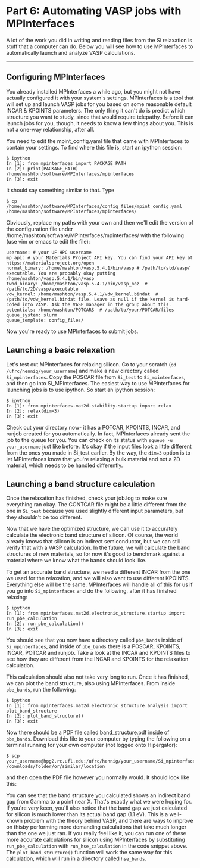 # Part 6: Automating VASP jobs with MPInterfaces

A lot of the work you did in writing and reading files from the Si relaxation is stuff that a computer can do. Below you will see how to use MPInterfaces to automatically launch and analyze VASP calculations.

----------

## Configuring MPInterfaces
You already installed MPInterfaces a while ago, but you might not have actually configured it with your system's settings. MPInterfaces is a tool that will set up and launch VASP jobs for you based on some reasonable default INCAR & KPOINTS parameters. The only thing it can't do is predict which structure you want to study, since that would require telepathy. Before it can launch jobs for you, though, it needs to know a few things about you. This is not a one-way relationship, after all.

You need to edit the mpint_config.yaml file that came with MPInterfaces to contain your settings. To find where this file is, start an ipython session:

```
$ ipython
In [1]: from mpinterfaces import PACKAGE_PATH
In [2]: print(PACKAGE_PATH)
/home/mashton/software/MPInterfaces/mpinterfaces
In [3]: exit
```
It should say something similar to that. Type

```
$ cp /home/mashton/software/MPInterfaces/config_files/mpint_config.yaml /home/mashton/software/MPInterfaces/mpinterfaces/
```
Obviously, replace my paths with your own and then we'll edit the version of the configuration file under /home/mashton/software/MPInterfaces/mpinterfaces/ with the following (use vim or emacs to edit the file):

```
username: # your UF HPC username
mp_api: # your Materials Project API key. You can find your API key at https://materialsproject.org/open
normal_binary: /home/mashton/vasp.5.4.1/bin/vasp # /path/to/std/vasp/
executable. You are probably okay putting /home/mashton/vasp.5.4.1/bin/vasp
twod_binary: /home/mashton/vasp.5.4.1/bin/vasp_noz  # /path/to/2D/vasp/executable
vdw_kernel: /home/mashton/vasp.5.4.1/vdw_kernel.bindat  # /path/to/vdw_kernel.bindat file. Leave as null if the kernel is hard-coded into VASP. Ask the VASP manager in the group about this.
potentials: /home/mashton/POTCARS  # /path/to/your/POTCAR/files
queue_system: slurm
queue_template: config_files/
```

Now you're ready to use MPInterfaces to submit jobs.

## Launching a basic relaxation
Let's test out MPInterfaces for relaxing silicon. Go to your scratch (``cd /ufrc/hennig/your_username``) and make a new directory called ``Si_mpinterfaces``. Copy the POSCAR file from ``Si_test`` to ``Si_mpinterfaces``, and then go into Si_MPInterfaces. The easiest way to use MPInterfaces for launching jobs is to use ipython. So start an ipython session:

```
$ ipython
In [1]: from mpinterfaces.mat2d.stability.startup import relax
In [2]: relax(dim=3)
In [3]: exit
```
Check out your directory now- it has a POTCAR, KPOINTS, INCAR, and runjob created for you automatically. In fact, MPInterfaces already sent the job to the queue for you. You can check on its status with ``squeue -u your_username`` just like before. It's okay if the input files look a little different from the ones you made in Si_test earlier. By the way, the ``dim=3`` option is to let MPInterfaces know that you're relaxing a bulk material and not a 2D material, which needs to be handled differently.

## Launching a band structure calculation

Once the relaxation has finished, check your job.log to make sure everything ran okay. The CONTCAR file might be a little different from the one in ``Si_test`` because you used slightly different input parameters, but they shouldn't be too different.

Now that we have the optimized structure, we can use it to accurately calculate the electronic band structure of silicon. Of course, the world already knows that silicon is an indirect semiconductor, but we can still verify that with a VASP calculation. In the future, we will calculate the band structures of new materials, so for now it's good to benchmark against a material where we know what the bands should look like.

To get an accurate band structure, we need a different INCAR from the one we used for the relaxation, and we will also want to use different KPOINTS.  Everything else will be the same. MPInterfaces will handle all of this for us if you go into ``Si_mpinterfaces`` and do the following, after it has finished relaxing:

```
$ ipython
In [1]: from mpinterfaces.mat2d.electronic_structure.startup import run_pbe_calculation
In [2]: run_pbe_calculation()
In [3]: exit
```
You should see that you now have a directory called ``pbe_bands`` inside of ``Si_mpinterfaces``, and inside of ``pbe_bands`` there is a POSCAR, KPOINTS, INCAR, POTCAR and runjob. Take a look at the INCAR and KPOINTS files to see how they are different from the INCAR and KPOINTS for the relaxation calculation.

This calculation should also not take very long to run. Once it has finished, we can plot the band structure, also using MPInterfaces. From inside ``pbe_bands``, run the following:

```
$ ipython
In [1]: from mpinterfaces.mat2d.electronic_structure.analysis import plot_band_structure
In [2]: plot_band_structure()
In [3]: exit
```
Now there should be a PDF file called band_structure.pdf inside of ``pbe_bands``. Download this file to your computer by typing the following on a terminal running for your own computer (not logged onto Hipergator):

```
$ scp your_username@hpg2.rc.ufl.edu:/ufrc/hennig/your_username/Si_mpinterfaces/pbe_bands/band_structure.pdf /downloads/folder/or/similar/location
```
and then open the PDF file however you normally would. It should look like this:


You can see that the band structure you calculated shows an indirect band gap from Gamma to a point near X. That's exactly what we were hoping for. If you're very keen, you'll also notice that the band gap we just calculated for silicon is much lower than its actual band gap (1.1 eV). This is a well-known problem with the theory behind VASP, and there are ways to improve on thisby performing more demanding calculations that take much longer than the one we just ran. If you really feel like it, you can run one of these more accurate calculations for silicon using MPInterfaces by substituting ``run_pbe_calculation`` with ``run_hse_calculation`` in the code snippet above. The ``plot_band_structure()`` function will work the same way for this calculation, which will run in a directory called ``hse_bands``.